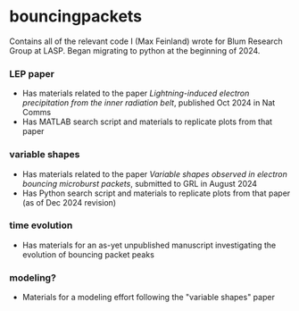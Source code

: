 # bouncingpackets

Contains all of the relevant code I (Max Feinland) wrote for Blum Research Group at LASP. Began migrating to python at the beginning of 2024.

### LEP paper
- Has materials related to the paper *Lightning-induced electron precipitation from the inner radiation belt*, published Oct 2024 in Nat Comms
- Has MATLAB search script and materials to replicate plots from that paper

### variable shapes
- Has materials related to the paper *Variable shapes observed in electron bouncing microburst packets*, submitted to GRL in August 2024
- Has Python search script and materials to replicate plots from that paper (as of Dec 2024 revision)
  
### time evolution
- Has materials for an as-yet unpublished manuscript investigating the evolution of bouncing packet peaks

### modeling?
- Materials for a modeling effort following the "variable shapes" paper
